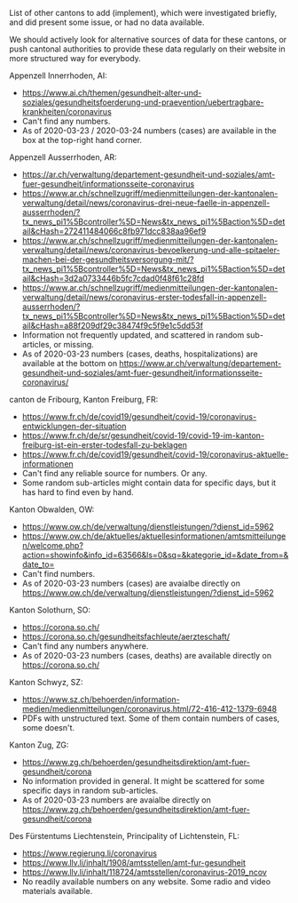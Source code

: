 List of other cantons to add (implement), which were investigated
briefly, and did present some issue, or had no data available.

We should actively look for alternative sources of data for these
cantons, or push cantonal authorities to provide these data regularly on
their website in more structured way for everybody.

Appenzell Innerrhoden, AI:
 * https://www.ai.ch/themen/gesundheit-alter-und-soziales/gesundheitsfoerderung-und-praevention/uebertragbare-krankheiten/coronavirus
 * Can't find any numbers.
 * As of 2020-03-23 / 2020-03-24 numbers (cases) are available in the box at the top-right hand corner.

Appenzell Ausserrhoden, AR:
 * https://ar.ch/verwaltung/departement-gesundheit-und-soziales/amt-fuer-gesundheit/informationsseite-coronavirus
 * https://www.ar.ch/schnellzugriff/medienmitteilungen-der-kantonalen-verwaltung/detail/news/coronavirus-drei-neue-faelle-in-appenzell-ausserrhoden/?tx_news_pi1%5Bcontroller%5D=News&tx_news_pi1%5Baction%5D=detail&cHash=272411484066c8fb971dcc838aa96ef9
 * https://www.ar.ch/schnellzugriff/medienmitteilungen-der-kantonalen-verwaltung/detail/news/coronavirus-bevoelkerung-und-alle-spitaeler-machen-bei-der-gesundheitsversorgung-mit/?tx_news_pi1%5Bcontroller%5D=News&tx_news_pi1%5Baction%5D=detail&cHash=3d2a0733446b5fc7cdad0f48f61c28fd
 * https://www.ar.ch/schnellzugriff/medienmitteilungen-der-kantonalen-verwaltung/detail/news/coronavirus-erster-todesfall-in-appenzell-ausserrhoden/?tx_news_pi1%5Bcontroller%5D=News&tx_news_pi1%5Baction%5D=detail&cHash=a88f209df29c38474f9c5f9e1c5dd53f
 * Information not frequently updated, and scattered in random sub-articles, or missing.
 * As of 2020-03-23 numbers (cases, deaths, hospitalizations) are available at the bottom on https://www.ar.ch/verwaltung/departement-gesundheit-und-soziales/amt-fuer-gesundheit/informationsseite-coronavirus/

canton de Fribourg, Kanton Freiburg, FR:
 * https://www.fr.ch/de/covid19/gesundheit/covid-19/coronavirus-entwicklungen-der-situation
 * https://www.fr.ch/de/sr/gesundheit/covid-19/covid-19-im-kanton-freiburg-ist-ein-erster-todesfall-zu-beklagen
 * https://www.fr.ch/de/covid19/gesundheit/covid-19/coronavirus-aktuelle-informationen
 * Can't find any reliable source for numbers. Or any.
 * Some random sub-articles might contain data for specific days, but it has hard to find even by hand.

Kanton Obwalden, OW:
 * https://www.ow.ch/de/verwaltung/dienstleistungen/?dienst_id=5962
 * https://www.ow.ch/de/aktuelles/aktuellesinformationen/amtsmitteilungen/welcome.php?action=showinfo&info_id=63566&ls=0&sq=&kategorie_id=&date_from=&date_to=
 * Can't find numbers.
 * As of 2020-03-23 numbers (cases) are avaialbe directly on https://www.ow.ch/de/verwaltung/dienstleistungen/?dienst_id=5962

Kanton Solothurn, SO:
 * https://corona.so.ch/
 * https://corona.so.ch/gesundheitsfachleute/aerzteschaft/
 * Can't find any numbers anywhere.
 * As of 2020-03-23 numbers (cases, deaths) are available directly on https://corona.so.ch/

Kanton Schwyz, SZ:
 * https://www.sz.ch/behoerden/information-medien/medienmitteilungen/coronavirus.html/72-416-412-1379-6948
 * PDFs with unstructured text. Some of them contain numbers of cases, some doesn't.

Kanton Zug, ZG:
 * https://www.zg.ch/behoerden/gesundheitsdirektion/amt-fuer-gesundheit/corona
 * No information provided in general. It might be scattered for some specific days in random sub-articles.
 * As of 2020-03-23 numbers are avaialbe directly on https://www.zg.ch/behoerden/gesundheitsdirektion/amt-fuer-gesundheit/corona

Des Fürstentums Liechtenstein, Principality of Lichtenstein, FL:
 * https://www.regierung.li/coronavirus
 * https://www.llv.li/inhalt/1908/amtsstellen/amt-fur-gesundheit
 * https://www.llv.li/inhalt/118724/amtsstellen/coronavirus-2019_ncov
 * No readily available numbers on any website. Some radio and video materials available.

